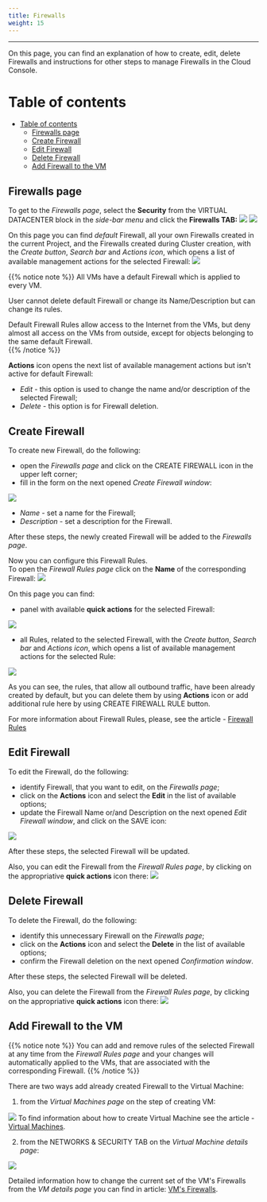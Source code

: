 ```yaml
---
title: Firewalls
weight: 15
---
```

___
On this page, you can find an explanation of how to create, edit, delete Firewalls and instructions for other steps to manage Firewalls in the Cloud Console.

# Table of contents
- [Table of contents](#table-of-contents)
  - [Firewalls page](#firewalls-page)
  - [Create Firewall](#create-firewall)
  - [Edit Firewall](#edit-firewall)
  - [Delete Firewall](#delete-firewall)
  - [Add Firewall to the VM](#add-firewall-to-the-vm)

## Firewalls page
To get to the *Firewalls page*, select the **Security** from the VIRTUAL DATACENTER block in the *side-bar menu* and click the **Firewalls TAB:**
![](../../../assets/images/cli/1.png?width=15pc&classes=border,shadow) 
![](../../../assets/images/fw/1.png?width=20pc&classes=border,shadow)

On this page you can find *default* Firewall, all your own Firewalls created in the current Project, and the Firewalls created during Cluster creation, with the *Create button*, *Search bar* and *Actions icon*, which opens a list of available management actions for the selected Firewall:
![](../../../assets/images/fw/2.png?classes=border,shadow)

{{% notice note %}}
All VMs have a default Firewall which is applied to every VM.  

User cannot delete default Firewall or change its Name/Description but can change its rules.  

Default Firewall Rules allow access to the Internet from the VMs, but deny almost all access on the VMs from outside, except for objects belonging to the same default Firewall.  
{{% /notice %}}

**Actions** icon opens the next list of available management actions but isn't active for default Firewall:
- *Edit* - this option is used to change the name and/or description of the selected Firewall;
- *Delete* - this option is for Firewall deletion.

## Create Firewall

To create new Firewall, do the following:
- open the *Firewalls page* and click on the CREATE FIREWALL icon in the upper left corner;
- fill in the form on the next opened *Create Firewall window*:

![](../../../assets/images/fw/3.png?width=35pc&classes=border,shadow)
  - *Name* - set a name for the Firewall; 
  - *Description* - set a description for the Firewall.

After these steps, the newly created Firewall will be added to the *Firewalls page*.  

Now you can configure this Firewall Rules.  
To open the *Firewall Rules page* click on the **Name** of the corresponding Firewall:
![](../../../assets/images/fw/5.png?classes=border,shadow)  

On this page you can find:
- panel with available **quick actions** for the selected Firewall:
   
![](../../../assets/images/fw/16.png?width=25pc&classes=border,shadow)

- all Rules, related to the selected Firewall, with the *Create button*, *Search bar* and *Actions icon*, which opens a list of available management actions for the selected Rule:  

![](../../../assets/images/fw/4.png?classes=border,shadow)  

As you can see, the rules, that allow all outbound traffic, have been already created by default, but you can delete them by using **Actions** icon or add additional rule here by using CREATE FIREWALL RULE button.   

For more information about Firewall Rules, please, see the article - [Firewall Rules](https://docs.ventuscloud.eu/products/security/firewall-rules/)

## Edit Firewall

To edit the Firewall, do the following:
- identify Firewall, that you want to edit, on the *Firewalls page*;
- click on the **Actions** icon and select the **Edit** in the list of available options;
- update the Firewall Name or/and Description on the next opened *Edit Firewall window*, and click on the SAVE icon: 
  
![](../../../assets/images/fw/20.png?width=35pc&classes=border,shadow)

After these steps, the selected Firewall will be updated.  

Also, you can edit the Firewall from the *Firewall Rules page*, by clicking on the appropriative **quick actions** icon there:
![](../../../assets/images/fw/19.png?width=25pc&classes=border,shadow)

## Delete Firewall
To delete the Firewall, do the following:
- identify this unnecessary Firewall on the *Firewalls page*;
- click on the **Actions** icon and select the **Delete** in the list of available options;
- confirm the Firewall deletion on the next opened *Confirmation window*.

After these steps, the selected Firewall will be deleted.  

Also, you can delete the Firewall from the *Firewall Rules page*, by clicking on the appropriative **quick actions** icon there:
![](../../../assets/images/fw/21.png?width=25pc&classes=border,shadow)

## Add Firewall to the VM

{{% notice note %}}
You can add and remove rules of the selected Firewall at any time from the *Firewall Rules page* and your changes will automatically applied to the VMs, that are associated with the corresponding Firewall.
{{% /notice %}}

There are two ways add already created Firewall to the Virtual Machine:
1) from the *Virtual Machines page* on the step of creating VM:
 
![](../../../assets/images/fw/22.png?width=30pc&classes=border,shadow)
To find information about how to create Virtual Machine see the article - [Virtual Machines](https://docs.ventuscloud.eu/products/compute/virtual-machines/).

2) from the NETWORKS & SECURITY TAB on the *Virtual Machine details page*: 

![](../../../assets/images/fw/9.2.png?classes=border,shadow)
  
Detailed information how to change the current set of the VM's Firewalls from the *VM details page* you can find in article: [VM's Firewalls](https://docs.ventuscloud.eu/products/security/manage-firewalls/). 

 